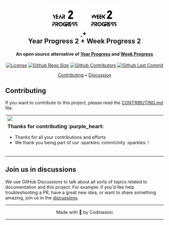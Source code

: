 <h2 align="center">
    <a href="https://twitter.com/year_progress_2">
        <img src="./images/year_progress_logo.png" alt="Year Progress 2" width="100" />
    </a>
    <b>+</b>
    <a href="https://twitter.com/week_progress_2">
        <img src="./images/week_progress_logo.png" alt="Week Progress 2" width="100" />
    </a>
    <br>
    Year Progress 2
    <b>+</b>
    Week Progress 2
    <br>
</h2>

<h4 align="center">An open source alternative of <a href="https://twitter.com/year_progress" alt="twitter.com/year_progress">Year Progress</a> and <a href="https://twitter.com/weekprogress" alt="twitter.com/year_progress">Week Progress</a>
</h4>

<div align="center">

[![License][1]][2] [![Github Repo Size][3]][4] [![Github Contributors][5]][6] [![Github Last Commit][7]][8]

</div>

<p align="center">
  <a href="#contributing">Contributing</a> •
  <a href="#join-us-in-discussions">Discussion</a>
</p>

## Contributing

If you want to contribute to this project, please read the [CONTRIBUTING.md](CONTRIBUTING.md) file.

<table>
  <tr>
    <td>
    <img align="left" src="https://raw.githubusercontent.com/codinasion/.github/master/assets/octocat.png" width="190">
    <h3>Thanks for contributing :purple_heart:</h3>
    <ul>
      <li>Thanks for all your contributions and efforts</li>
      <li>We thank you being part of our :sparkles: commUnity :sparkles: !</li>
    </ul>
    <img width="900" height="0">
    </td>
  </tr>
</table>

## Join us in discussions

We use GitHub Discussions to talk about all sorts of topics related to documentation and this project. For example: if you'd like help troubleshooting a PR, have a great new idea, or want to share something amazing, join us in the [discussions][11].

---

<p align="center">
Made with 💖 by Codinasion
</p>

---

[1]: https://img.shields.io/github/license/codinasion/year-progress-2
[2]: https://github.com/codinasion/year-progress-2/blob/master/LICENSE.md "License"
[3]: https://img.shields.io/github/repo-size/codinasion/year-progress-2 "Repo Size"
[4]: https://github.com/codinasion/year-progress-2
[5]: https://img.shields.io/github/contributors/codinasion/year-progress-2 "Contributors"
[6]: https://github.com/codinasion/year-progress-2/graphs/contributors
[7]: https://img.shields.io/github/last-commit/codinasion/year-progress-2 "Last Commit"
[8]: https://github.com/codinasion/year-progress-2/graphs/commit-activity
[11]: https://github.com/orgs/codinasion/discussions "Discussions"
